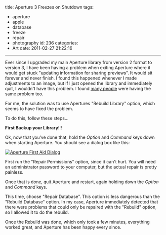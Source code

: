 title: Aperture 3 Freezes on Shutdown
tags:
  - aperture
  - apple
  - database
  - freeze
  - repair
  - photography
id: 236
categories:
  - Art
date: 2011-02-27 21:22:16
---

Ever since I upgraded my main Aperture library from version 2 format to version 3, I have been having a problem when exiting Aperture where it would get stuck "updating information for sharing previews". It would sit forever and never finish. I found this happened whenever I made adjustments to an image, but if I just opened the library and immediately quit, I wouldn't have this problem. I found [many people](http://discussions.info.apple.com/thread.jspa?threadID=2386221&tstart=0) were having the same problem too.

For me, the solution was to use Apertures "Rebuild Library" option, which seems to have fixed the problem.

To do this, follow these steps...

<!--more-->

**First Backup your Library**!!!

Ok, now that you've done that, hold the _Option_ and _Command_ keys down when starting Aperture. You should see a dialog box like this:

[![](http://www.offthehill.org/wp-content/uploads/2011/02/Screen-shot-2011-02-27-at-9.06.28-PM-300x170.png "Aperture First Aid Dialog")](http://www.offthehill.org/wp-content/uploads/2011/02/Screen-shot-2011-02-27-at-9.06.28-PM.png)

First run the "Repair Permissions" option, since it can't hurt. You will need an administrator password to your computer, but the actual repair is pretty painless.

Once that is done, quit Aperture and restart, again holding down the _Option_ and _Command_ keys.

This time, choose "Repair Database". This option is less dangerous than the "Rebuild Database" option. In my case, Aperture immediately detected that there were problems that could only be repaired with the "Rebuild" option, so I allowed it to do the rebuild.

Once the Rebuild was done, which only took a few minutes, everything worked great, and Aperture has been happy every since.
